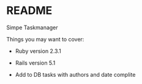 # README

Simpe Taskmanager

Things you may want to cover:

* Ruby version 2.3.1

* Rails version 5.1

* Add to DB tasks with authors and date complite

